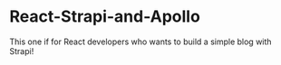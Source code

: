 # React-Strapi-and-Apollo
This one if for React developers who wants to build a simple blog with Strapi!
